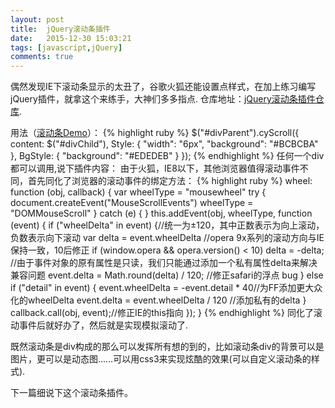 ```yaml
---
layout: post
title:  jQuery滚动条插件
date:   2015-12-30 15:03:21
tags: [javascript,jQuery]
comments: true
---
```

偶然发现IE下滚动条显示的太丑了，谷歌火狐还能设置点样式，在加上练习编写jQuery插件，就拿这个来练手，大神们多多指点.
仓库地址：[jQuery滚动条插件仓库][jQuery-cyScroll].

用法（[滚动条Demo][Demo]）：
{% highlight ruby %}
$("#divParent").cyScroll({
    content: $("#divChild"),
    Style: {
        "width": "6px",
        "background": "#BCBCBA"
    },
    BgStyle: {
        "background": "#EDEDEB"
    }
});
{% endhighlight %}
任何一个div都可以调用,说下插件内容：
由于火狐，IE8以下，其他浏览器值得滚动事件不同，首先同化了浏览器的滚动事件的绑定方法：
{% highlight ruby %}
wheel: function (obj, callback) {
    var wheelType = "mousewheel"
    try {
        document.createEvent("MouseScrollEvents")
        wheelType = "DOMMouseScroll"
    } catch (e) { }
    this.addEvent(obj, wheelType, function (event) {
        if ("wheelDelta" in event) {//统一为±120，其中正数表示为向上滚动，负数表示向下滚动
            var delta = event.wheelDelta
            //opera 9x系列的滚动方向与IE保持一致，10后修正
            if (window.opera && opera.version() < 10)
                delta = -delta;
            //由于事件对象的原有属性是只读，我们只能通过添加一个私有属性delta来解决兼容问题
            event.delta = Math.round(delta) / 120; //修正safari的浮点 bug
        } else if ("detail" in event) {
            event.wheelDelta = -event.detail * 40//为FF添加更大众化的wheelDelta
            event.delta = event.wheelDelta / 120  //添加私有的delta
        }
        callback.call(obj, event);//修正IE的this指向
    });
}
{% endhighlight %}
同化了滚动事件后就好办了，然后就是实现模拟滚动了.

既然滚动条是div构成的那么可以发挥所有想的到的，比如滚动条div的背景可以是图片，更可以是动态图……可以用css3来实现炫酷的效果(可以自定义滚动条的样式).

下一篇细说下这个滚动条插件。

[Demo]:      http://cyclone77.github.io/jQuery-cyScroll
[jQuery-cyScroll]:  https://github.com/Cyclone77/jQuery-cyScroll